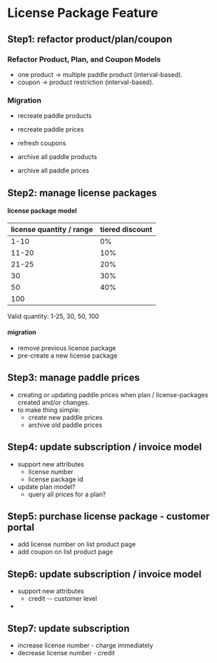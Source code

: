 # License Package Feature

## Step1: refactor product/plan/coupon

### Refactor Product, Plan, and Coupon Models

   - one product -> multiple paddle product (interval-based).
   - coupon -> product restriction (interval-based).

### Migration

  - recreate paddle products
  - recreate paddle prices
  - refresh coupons

  - archive all paddle products
  - archive all paddle prices


## Step2: manage license packages

#### license package model

| license quantity / range | tiered discount |
| ------------------------ | --------------- |
| 1-10                     | 0%              |
| 11-20                    | 10%             |
| 21-25                    | 20%             |
| 30                       | 30%             |
| 50                       | 40%             |
| 100                      |                 |

Valid quantity: 1-25, 30, 50, 100

#### migration
  - remove previous license package
  - pre-create a new license package

## Step3: manage paddle prices

  - creating or updating paddle prices when plan / license-packages created and/or changes.
  - to make thing simple:
    - create new paddle prices
    - archive old paddle prices

## Step4: update subscription / invoice model

  - support new attributes
    - license number
    - license package id
  - update plan model?
    - query all prices for a plan?

## Step5: purchase license package - customer portal

  - add license number on list product page
  - add coupon on list product page

## Step6: update subscription / invoice model

  - support new attributes
    - credit -- customer level
  -

## Step7: update subscription

  - increase license number - charge immediately
  - decrease license number - credit
